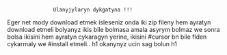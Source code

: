                    Ulanyjylaryn dykgatyna !!!
Eger net mody download etmek isleseniz onda iki zip fileny hem ayratyn download etmeli bolyanyz ikis bile bolmasa amala asyrym bolmaz we sonra bolsa ikisini hem ayratyn cykaragyn yerine,
ikisini #cursor bn bile flden cykarmaly we #install etmeli.. 
h1 okanynyz ucin sag bolun h1
